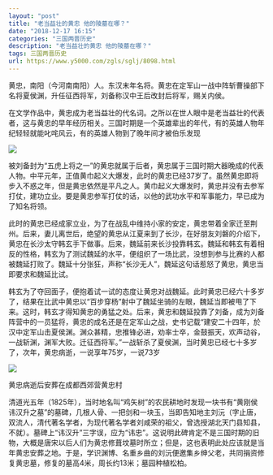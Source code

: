 ```yaml
---
layout: "post"
title: "老当益壮的黄忠 他的陵墓在哪？"
date: "2018-12-17 16:15"
categories: "三国两晋历史"
description: "老当益壮的黄忠 他的陵墓在哪？"
tags: 三国两晋历史
url: https://www.y5000.com/zgls/sglj/8098.html
---
```






黄忠，南阳（今河南南阳）人。东汉末年名将。黄忠在定军山一战中阵斩曹操部下名将夏侯渊，升任征西将军，刘备称汉中王后改封后将军，赐关内侯。

在文学作品中，黄忠成为老当益壮的代名词。之所以在世人眼中是老当益壮的代表者，这与黄忠的早年经历相关。三国时期是一个英雄辈出的年代，有的英雄人物年纪轻轻就能叱咤风云，有的英雄人物到了晚年间才被伯乐发现

![](https://img.y5000.com/uploads/allimg/161222/162S5H37-0.jpg)

被刘备封为“五虎上将之一”的黄忠就属于后者，黄忠属于三国时期大器晚成的代表人物。中平元年，正值黄巾起义大爆发，此时的黄忠已经37岁了。虽然黄忠即将步入不惑之年，但是黄忠依然是平凡之人。黄巾起义大爆发时，黄忠并没有去参军打仗，建功立业。要是黄忠参军打仗的话，以他的武功水平和军事能力，早已成为了知名将领。

此时的黄忠已经成家立业，为了在战乱中维持小家的安定，黄忠带着全家迁至荆州。后来，妻儿离世后，绝望的黄忠从江夏来到了长沙，在好朋友刘磐的介绍下，黄忠在长沙太守韩玄手下做事。后来，魏延前来长沙投靠韩玄。魏延和韩玄有着相反的性格，韩玄为了测试魏延的水平，便组织了一场比武，没想到参与比赛的人都被魏延打败了。魏延十分张狂，声称“长沙无人”，魏延这句话惹怒了黄忠，黄忠当即要求和魏延比试。

韩玄为了夺回面子，便抱着试一试的态度让黄忠对战魏延。此时黄忠已经六十多岁了，结果在比武中黄忠以“百步穿杨”射中了魏延坐骑的左眼，魏延当即被甩了下来。这时，韩玄才得知黄忠的勇猛之处。后来，黄忠和魏延投靠了刘备，成为刘备阵营中的一员猛将，黄忠的成名还是在定军山之战，史书记载“建安二十四年，於汉中定军山击夏侯渊。渊众甚精，忠推锋必进，劝率士卒，金鼓振天，欢声动谷，一战斩渊，渊军大败。迁征西将军。”一战斩杀了夏侯渊，当时黄忠已经七十多岁了，次年，黄忠病逝，一说享年75岁，一说73岁

![](https://img.y5000.com/uploads/allimg/161222/162S5CX-1.jpg)

黄忠病逝后安葬在成都西郊营黄忠村

清道光五年（1825年），当时地名叫“鸡矢树”的农民耕地时发现一块书有“黄刚侯讳汉升之墓”的墓碑，几根人骨、一把剑和一块玉，当即告知地主刘沅（字止唐，双流人，清代著名学者，为现代著名学者刘咸荣的祖父，曾选授湖北天门县知县，不就）。墓碑上“讳汉升”三字误，应为“讳忠”。这说明此碑肯定不是三国时期的旧物，大概是唐宋以后人们为黄忠修葺坟墓时所立；但是，这也表明此处应该就是当年黄忠安葬之地。于是，学识渊博、名重乡曲的刘沅便邀集乡绅父老，共同捐资修复黄忠墓，修复的墓高4米，周长约13米；墓园种植松柏。

